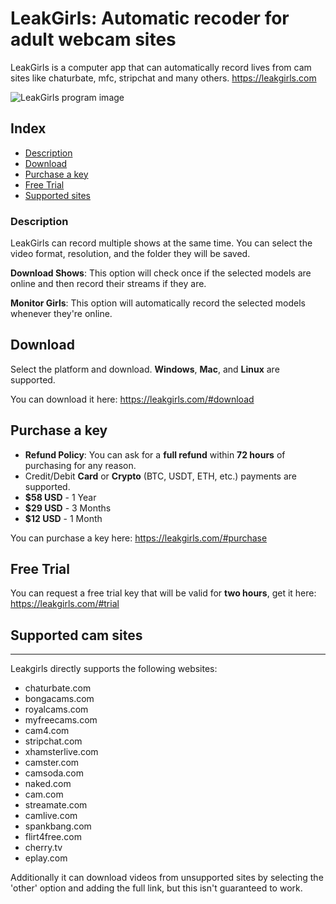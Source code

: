 # LeakGirls: Automatic recoder for adult webcam sites
LeakGirls is a computer app that can automatically record lives from cam sites like chaturbate, mfc, stripchat and many others.
https://leakgirls.com

![LeakGirls program image](https://leakgirls.com/program.webp)

## Index

- [Description](#description)
- [Download](#download)
- [Purchase a key](#purchase-a-key)
- [Free Trial](#free-trial)
- [Supported sites](#supported-cam-sites)

### Description

LeakGirls can record multiple shows at the same time. You can select the video format, resolution, and the folder they will be saved.

**Download Shows**: This option will check once if the selected models are online and then record their streams if they are.

**Monitor Girls**: This option will automatically record the selected models whenever they're online.

## Download

Select the platform and download. **Windows**, **Mac**, and **Linux** are supported.

You can download it here: https://leakgirls.com/#download

## Purchase a key

- **Refund Policy**: You can ask for a **full refund** within **72 hours** of purchasing for any reason.
- Credit/Debit **Card** or **Crypto** (BTC, USDT, ETH, etc.) payments are supported.
- **$58 USD** - 1 Year
- **$29 USD** - 3 Months
- **$12 USD** - 1 Month

You can purchase a key here: https://leakgirls.com/#purchase

## Free Trial

You can request a free trial key that will be valid for **two hours**, get it here: https://leakgirls.com/#trial

## Supported cam sites
-------------------

Leakgirls directly supports the following websites:

*   chaturbate.com
*   bongacams.com
*   royalcams.com
*   myfreecams.com
*   cam4.com
*   stripchat.com
*   xhamsterlive.com
*   camster.com
*   camsoda.com
*   naked.com
*   cam.com
*   streamate.com
*   camlive.com
*   spankbang.com
*   flirt4free.com
*   cherry.tv
*   eplay.com

Additionally it can download videos from unsupported sites by selecting the 'other' option and adding the full link, but this isn't guaranteed to work.
